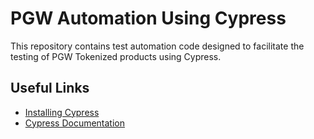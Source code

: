 # PGW Automation Using Cypress
This repository contains test automation code designed to facilitate the testing of PGW Tokenized products using Cypress.

## Useful Links
- [Installing Cypress](https://docs.cypress.io/guides/getting-started/installing-cypress)
- [Cypress Documentation](https://docs.cypress.io/guides/guides/command-line)

